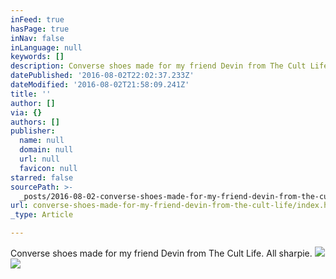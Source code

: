 ```yaml
---
inFeed: true
hasPage: true
inNav: false
inLanguage: null
keywords: []
description: Converse shoes made for my friend Devin from The Cult Life. All sharpie.
datePublished: '2016-08-02T22:02:37.233Z'
dateModified: '2016-08-02T21:58:09.241Z'
title: ''
author: []
via: {}
authors: []
publisher:
  name: null
  domain: null
  url: null
  favicon: null
starred: false
sourcePath: >-
  _posts/2016-08-02-converse-shoes-made-for-my-friend-devin-from-the-cult-life.md
url: converse-shoes-made-for-my-friend-devin-from-the-cult-life/index.html
_type: Article

---
```

Converse shoes made for my friend Devin from The Cult Life. All sharpie.
![](https://the-grid-user-content.s3-us-west-2.amazonaws.com/88063df9-e6d3-4def-95e1-a83e185cdd72.jpg)
![](https://the-grid-user-content.s3-us-west-2.amazonaws.com/d2c1153a-0541-41bc-9b0d-a568c7fd476c.jpg)